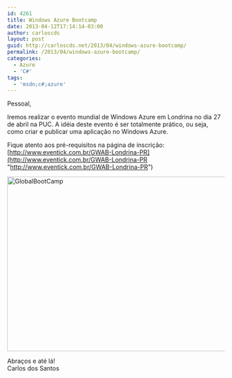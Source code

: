 ```yaml
---
id: 4261
title: Windows Azure Bootcamp
date: 2013-04-12T17:14:14-03:00
author: carloscds
layout: post
guid: http://carloscds.net/2013/04/windows-azure-bootcamp/
permalink: /2013/04/windows-azure-bootcamp/
categories:
  - Azure
  - 'C#'
tags:
  - 'msdn;c#;azure'
---
```

Pessoal,

Iremos realizar o evento mundial de Windows Azure em Londrina no dia 27 de abril na PUC. A idéia deste evento é ser totalmente prático, ou seja, como criar e publicar uma aplicação no Windows Azure.

Fique atento aos pré-requisitos na página de inscrição: [http://www.eventick.com.br/GWAB-Londrina-PR](http://www.eventick.com.br/GWAB-Londrina-PR "http://www.eventick.com.br/GWAB-Londrina-PR")

[<img title="GlobalBootCamp" style="border-top: 0px; border-right: 0px; border-bottom: 0px; border-left: 0px; display: inline" border="0" alt="GlobalBootCamp" src="http://carloscds.azurewebsites.net/wp-content/uploads/2013/04/GlobalBootCamp2.png" width="692" height="405" />](http://www.eventick.com.br/GWAB-Londrina-PR) 

Abraços e até lá!  
Carlos dos Santos